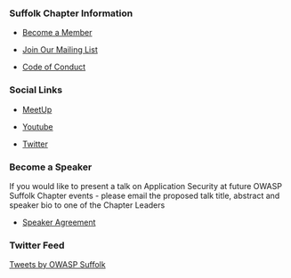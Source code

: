 ### Suffolk Chapter Information

* [Become a Member](https://www.owasp.org/index.php/Membership)

* [Join Our Mailing List](https://groups.google.com/a/owasp.org/forum/#!forum/suffolk-chapter)

* [Code of Conduct](https://owasp.org/www-policy/)

### Social Links

* [MeetUp](https://www.meetup.com/OWASP-Suffolk-Chapter/)

* [Youtube](https://www.youtube.com/channel/UCGU_bGraZZZc37pQytdaH6w)
 
* [Twitter](https://twitter.com/owaspsuffolk)
 
### Become a Speaker

If you would like to present a talk on Application Security at future OWASP Suffolk Chapter events - please email the proposed talk title, abstract and 
speaker bio to one of the Chapter Leaders

* [Speaker Agreement](https://owasp.org/www-policy/legal/speaker-agreement)

### Twitter Feed

<a class="twitter-timeline" data-width="100%" data-height="600" data-theme="light" href="https://twitter.com/owaspsuffolk">Tweets by OWASP Suffolk</a> <script async src="https://platform.twitter.com/widgets.js" charset="utf-8"></script>
